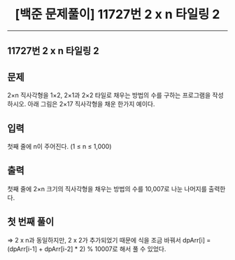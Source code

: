 # <center>[백준 문제풀이] 11727번 2 x n 타일링 2</center>

---

## 11727번 2 x n 타일링 2

## 문제

2×n 직사각형을 1×2, 2×1과 2×2 타일로 채우는 방법의 수를 구하는 프로그램을 작성하시오.
아래 그림은 2×17 직사각형을 채운 한가지 예이다.

## 입력

첫째 줄에 n이 주어진다. (1 ≤ n ≤ 1,000)

## 출력

첫째 줄에 2×n 크기의 직사각형을 채우는 방법의 수를 10,007로 나눈 나머지를 출력한다.

## 첫 번째 풀이

=> 2 x n과 동일하지만, 2 x 2가 추가되었기 때문에 식을 조금 바꿔서 dpArr[i] = (dpArr[i-1] + dpArr[i-2] \* 2) % 10007로 해서 풀 수 있었다.
